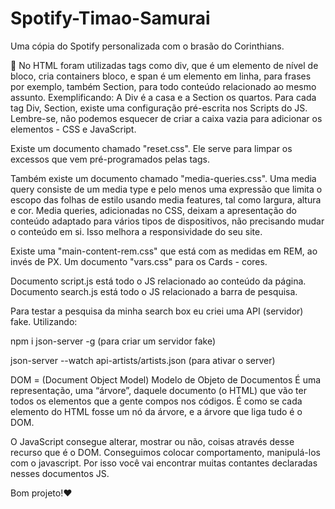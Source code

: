 # Spotify-Timao-Samurai
Uma cópia do Spotify personalizada com o brasão do Corinthians.

📜
No HTML foram utilizadas tags como div, que é um elemento de nível de bloco, cria containers bloco,  e span é um elemento em linha, para frases por exemplo, também Section, para todo conteúdo relacionado ao mesmo assunto.
Exemplificando: A Div é a casa e a Section os quartos.
Para cada tag Div, Section, existe uma configuração pré-escrita nos Scripts do JS. 
Lembre-se, não podemos esquecer de criar a caixa vazia para adicionar os elementos - CSS e JavaScript.

Existe um documento chamado "reset.css". Ele serve para limpar os excessos que vem pré-programados pelas tags.

Também existe um documento chamado "media-queries.css". Uma media query consiste de um media type e pelo menos uma expressão que limita o escopo das folhas de estilo usando media features, tal como largura, altura e cor. Media queries, adicionadas no CSS, deixam a apresentação do conteúdo adaptado para vários tipos de dispositivos, não precisando mudar o conteúdo em si. Isso melhora a responsividade do seu site. 

Existe uma "main-content-rem.css" que está com as medidas em REM, ao invés de PX.
Um documento "vars.css" para os Cards - cores. 

Documento script.js está todo o JS relacionado ao conteúdo da página. 
Documento search.js está todo o JS relacionado a barra de pesquisa.

Para testar a pesquisa da minha search box eu criei uma API (servidor) fake. Utilizando:  

npm i json-server -g (para criar um servidor fake)

json-server --watch api-artists/artists.json (para ativar o server)

DOM = (Document Object Model) Modelo de Objeto de Documentos
 É uma representação, uma “árvore”, daquele documento (o HTML) que vão ter todos os elementos que a gente compos nos códigos. 
É como se cada elemento do HTML fosse um nó da árvore, e a árvore que liga tudo é o DOM. 

O JavaScript consegue alterar, mostrar ou não, coisas através desse recurso que é o DOM.
Conseguimos colocar comportamento, manipulá-los com o javascript. Por isso você vai encontrar muitas contantes declaradas nesses documentos JS. 

Bom projeto!❤️
